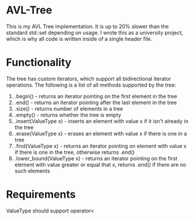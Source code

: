 # AVL-Tree
This is my AVL Tree implementation. It is up to 20% slower than the standard std::set depending on usage.
I wrote this as a university project, which is why all code is written inside of a single header file.

# Functionality
The tree has custom iterators, which support all bidirectional iterator operations.
The following is a list of all methods supported by the tree:
1) .begin() - returns an iterator pointing on the first element in the tree
2) .end() - returns an iterator pointing after the last element in the tree
3) .size() - returns number of elements in a tree
4) .empty() - returns whether the tree is empty
5) .insert(ValueType x) - inserts an element with value x if it isn't already in the tree
6) .erase(ValueType x) - erases an element with value x if there is one in a tree
7) .find(ValueType x) - returns an iterator pointing on element with value x if there is one in the tree, otherwise returns .end()
8) .lower_bound(ValueType x) - returns an iterator pointing on the first element with value greater or equal that x, returns .end() if there are no such elements

# Requirements
ValueType should support operator<
